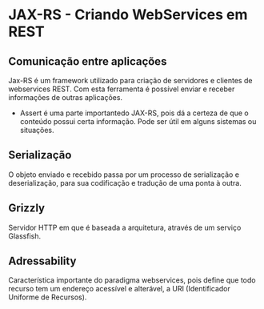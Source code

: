 # JAX-RS - Criando WebServices em REST

## Comunicação entre aplicações
Jax-RS é um framework utilizado para criação de servidores e clientes de webservices REST. Com esta ferramenta é possível enviar e receber informações de outras aplicações.

* Assert é uma parte importantedo JAX-RS, pois dá a certeza de que o conteúdo possui certa informação. Pode ser útil em alguns sistemas ou situações.

## Serialização
O objeto enviado e recebido passa por um processo de serialização e deserialização, para sua codificação e tradução de uma ponta à outra.

## Grizzly
Servidor HTTP em que é baseada a arquitetura, através de um serviço Glassfish.

## Adressability
Característica importante do paradigma webservices, pois define que todo recurso tem um endereço acessível e alterável, a URI (Identificador Uniforme de Recursos).
